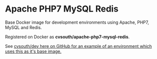 # Apache PHP7 MySQL Redis
<p>Base Docker image for development environments using Apache, PHP7, MySQL and Redis.</p>
<p>Registered on Docker as <strong>cvsouth/apache-php7-mysql-redis</strong>.</p>
<p>See <a href="">cvsouth/dev here on GitHub for an example of an environment which uses this as it's base image.</p>
